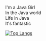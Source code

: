 <!--![](https://user-images.githubusercontent.com/36690237/103133294-f1ed0280-46ec-11eb-9b74-8f6b247482fb.gif)-->

I'm a Java Girl   
In the Java world   
Life in Java   
It's fantastic   

[![Top Langs](https://github-readme-stats.vercel.app/api/top-langs/?username=EunhyeonKang)](https://github.com/anuraghazra/github-readme-stats)

<!--
**EunhyeonKang/EunhyeonKang** is a ✨ _special_ ✨ repository because its `README.md` (this file) appears on your GitHub profile.

Here are some ideas to get you started:

- 🔭 I’m currently working on ...
- 🌱 I’m currently learning ...
- 👯 I’m looking to collaborate on ...
- 🤔 I’m looking for help with ...
- 💬 Ask me about ...
- 📫 How to reach me: ...
- 😄 Pronouns: ...
- ⚡ Fun fact: ...
-->

<!--
<div>
  <h3> Contact🌞 </h3>
<img src="https://img.shields.io/badge/keh0469@naver.com-EA4335?style=plastic&logo=Gmail&logoColor=white"> 

<div>
  <h3> 🔥Language🔥 </h3>
<img src="https://img.shields.io/badge/Java-F78C40?style=plastic&logo=OpenJDK&logoColor=white">


<div>
  <h3> 🔥Web🔥 </h3>
<img src="https://img.shields.io/badge/CSS3-F78C40?style=plastic&logo=CSS3&logoColor=white">
<img src="https://img.shields.io/badge/Docker-F78C40?style=plastic&logo=Docker&logoColor=white">
<img src="https://img.shields.io/badge/HTML5-F78C40?style=plastic&logo=HTML5&logoColor=white">
<img src="https://img.shields.io/badge/jQuery-F78C40?style=plastic&logo=jQuery&logoColor=white">
<img src="https://img.shields.io/badge/JavaScript-F78C40?style=plastic&logo=JavaScript&logoColor=white">

<br>
  <h3> 🌪Tool🌪 </h3>
<img src="https://img.shields.io/badge/Eclipse-2C2255?style=plastic&logo=Eclipse&logoColor=white">
<img src="https://img.shields.io/badge/intellij-idea-FF0000?style=plastic&logo=intellij-idea&logoColor=white">
<img src="https://img.shields.io/badge/Visual Studio Code-007ACC?style=plastic&logo=Visual Studio Code&logoColor=white"> 
  <br>  

  <h3> ⚡Platform⚡ </h3>
<img src="https://img.shields.io/badge/Oracle-F80000?style=plastic&logo=Oracle&logoColor=white"> 

<img src="https://img.shields.io/badge/Linux-FCC624?style=plastic&logo=Linux&logoColor=white">  
<br>

![Anurag's GitHub stats](https://github-readme-stats.vercel.app/api?username=EunhyeonKang&show_icons=true&theme=radical)
</div>
-->
